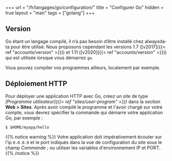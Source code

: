 +++
url = "/fr/langages/go/configuration/"
title = "Configurer Go"
hidden = true
layout = "man"
tags = ["golang"]
+++

## Version

Go étant un langage compilé, il n’a pas besoin d’être ins­tal­lé chez always­da­ta pour être uti­li­sé. Nous proposons cependant les versions 1.7 ([v2017]({{< ref "accounts/version" >}})) et 1.11 ([v2020]({{< ref "accounts/version" >}})) qui est utilisée lorsque vous démarrez `go`.

Vous pouvez compiler vos programmes ailleurs, localement par exemple.


## Déploiement HTTP

Pour déployer une application HTTP avec Go, créez un site de type *[Programme utilisateur]({{< ref "sites/user-program" >}})* dans la section **Web > Sites**. Après avoir compilé le programme et l'avoir chargé sur votre compte, vous devrez spécifier la commande qui démarre votre application Go, par exemple :

```
$ $HOME/myapp/hello
```

{{% notice warning %}}
Votre application doit impérativement écouter sur l'ip `0.0.0.0` et le port indiqués dans la vue de configuration du site sous le champ *Commande* ; ou utiliser les variables d'environnement IP et PORT.
{{% /notice %}}
